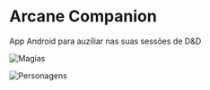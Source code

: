# Arcane Companion

App Android para auzíliar nas suas sessões de D&D

![Magias](https://github.com/mick3211/arcane-companion-releases/assets/59481132/3c9adeff-146f-463b-aa13-f90f41814b20)

![Personagens](https://github.com/mick3211/arcane-companion-releases/assets/59481132/a440681a-7f2e-4efa-b878-2a66e1e9292e)
